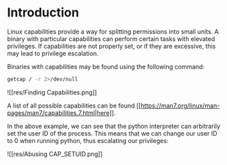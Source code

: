 # Introduction

Linux capabilities provide a way for splitting permissions into small units. A binary with particular capabilities can perform certain tasks with elevated privileges. If capabilities are not properly set, or if they are excessive, this may lead to privilege escalation.

Binaries with capabilities may be found using the following command:
```bash
getcap / -r 2>/dev/null
```

![[res/Finding Capabilities.png]]

A list of all possible capabilities can be found [[https://man7.org/linux/man-pages/man7/capabilities.7.html|here]].

In the above example, we can see that the python interpreter can arbitrarily set the user ID of the process. This means that we can change our user ID to 0 when running python, thus escalating our privileges:

![[res/Abusing CAP_SETUID.png]]